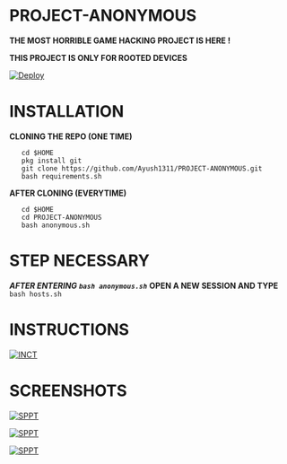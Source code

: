 # PROJECT-ANONYMOUS

**THE MOST HORRIBLE GAME HACKING PROJECT IS HERE !**

**THIS PROJECT IS ONLY FOR ROOTED DEVICES**

[![Deploy](https://telegra.ph/file/7ca5bc0f3e72ac82edb1f.jpg)](https://ayush1311.github.io/PROJECT-ANONYMOUS/)

# INSTALLATION

**CLONING THE REPO (ONE TIME)**

```
   cd $HOME
   pkg install git
   git clone https://github.com/Ayush1311/PROJECT-ANONYMOUS.git    
   bash requirements.sh
```

**AFTER CLONING (EVERYTIME)**
```
   cd $HOME
   cd PROJECT-ANONYMOUS
   bash anonymous.sh
```
# STEP NECESSARY
***AFTER ENTERING `bash anonymous.sh`*** **OPEN A NEW SESSION AND TYPE** `bash hosts.sh`
# INSTRUCTIONS

[![INCT](https://telegra.ph/file/d1410d93afc95075703a9.png)]()

# SCREENSHOTS

[![SPPT](https://telegra.ph/file/c1d18c72958d5125f417d.png)]()

[![SPPT](https://telegra.ph/file/1e5f3fff17e722f6fe91c.png)]()

[![SPPT](https://telegra.ph/file/5578b046968fd9cba25f3.png)]()
